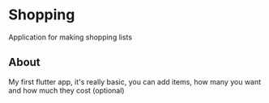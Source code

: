 # Shopping

Application for making shopping lists

## About

My first flutter app, it's really basic, you can add items, how many you want and how much they cost (optional)
